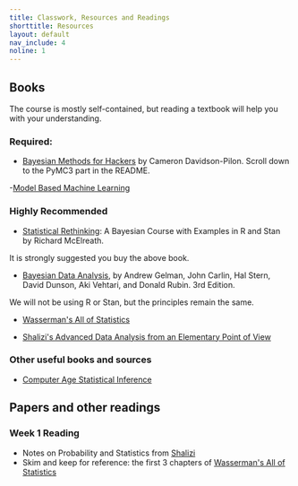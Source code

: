 ```yaml
---
title: Classwork, Resources and Readings
shorttitle: Resources
layout: default
nav_include: 4
noline: 1
---
```


## Books

The course is mostly self-contained, but reading a textbook will help you with your understanding.

### Required:

- [Bayesian Methods for Hackers](https://github.com/CamDavidsonPilon/Probabilistic-Programming-and-Bayesian-Methods-for-Hackers) by Cameron Davidson-Pilon. Scroll down to the PyMC3 part in the README.

-[Model Based Machine Learning](http://www.mbmlbook.com/index.html)

### Highly Recommended

- [Statistical Rethinking](http://xcelab.net/rm/statistical-rethinking/): A Bayesian Course with Examples in R and Stan by Richard McElreath.

It is strongly suggested you buy the above book.

-  [Bayesian Data Analysis](http://www.stat.columbia.edu/~gelman/book/), by Andrew Gelman, John Carlin, Hal Stern, David Dunson, Aki Vehtari, and Donald Rubin. 3rd Edition.

We will not be using R or Stan, but the principles remain the same.

- [Wasserman's All of Statistics](http://www.stat.cmu.edu/~larry/all-of-statistics/)

- [Shalizi's Advanced Data Analysis from an Elementary Point of View](http://www.stat.cmu.edu/~cshalizi/ADAfaEPoV/ADAfaEPoV.pdf)

### Other useful books and sources

- [Computer Age Statistical Inference](https://web.stanford.edu/~hastie/CASI/)


## Papers and other readings

### Week 1 Reading

- Notes on Probability and Statistics from [Shalizi](http://bactra.org/prob-notes/srl.pdf)
- Skim and keep for reference: the first 3 chapters of [Wasserman's All of Statistics](http://www.stat.cmu.edu/~larry/all-of-statistics/)
